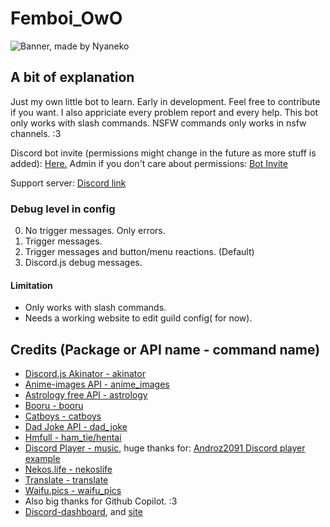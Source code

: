 # Femboi_OwO

![Banner, made by Nyaneko](https://i.imgur.com/bYYjIZC.png)

## A bit of explanation

Just my own little bot to learn. Early in development.
Feel free to contribute if you want. I also appriciate every problem report and every help.
This bot only works with slash commands. NSFW commands only works in nsfw channels. :3

Discord bot invite (permissions might change in the future as more stuff is added): [Here.](https://discord.com/api/oauth2/authorize?client_id=963362899160612954&permissions=283505454273&scope=bot%20applications.commands)
Admin if you don't care about permissions: [Bot Invite](https://discord.com/oauth2/authorize?client_id=963362899160612954&permissions=8&scope=applications.commands%20bot)

Support server: [Discord link](https://discord.gg/DcQS9mNEUh)

### Debug level in config

0. No trigger messages. Only errors.
1. Trigger messages.
2. Trigger messages and button/menu reactions. (Default)
3. Discord.js debug messages.

#### Limitation

- Only works with slash commands.
- Needs a working website to edit guild config( for now).

## Credits (Package or API name - command name)

- [Discord.js Akinator - akinator](https://www.npmjs.com/package/discord.js-akinator)
- [Anime-images API - anime_images](https://anime-api.hisoka17.repl.co/)
- [Astrology free API - astrology](https://ohmanda.com/api/horoscope)
- [Booru - booru](https://www.npmjs.com/package/booru)
- [Catboys - catboys](https://catboys.com/api)
- [Dad Joke API - dad_joke](https://icanhazdadjoke.com/)
- [Hmfull - ham_tie/hentai](https://www.npmjs.com/package/hmfull)
- [Discord Player - music](https://www.npmjs.com/package/discord-player), huge thanks for: [Androz2091 Discord player example](https://github.com/Androz2091/discord-player/blob/master/example/music-bot/index.js)
- [Nekos.life - nekoslife](https://www.npmjs.com/package/nekos.life)
- [Translate - translate](https://www.npmjs.com/package/translate)
- [Waifu.pics - waifu_pics](https://waifu.pics/)
- Also big thanks for Github Copilot. :3
- [Discord-dashboard](https://www.npmjs.com/package/discord-dashboard), and [site](https://learnit.assistantscenter.com/)
